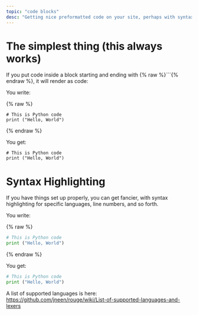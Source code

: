 ```yaml
---
topic: "code blocks"
desc: "Getting nice preformatted code on your site, perhaps with syntax highlighting and line numbers"
---
```


# The simplest thing (this always works)

If you put code inside a block starting and ending with {% raw %}```{% endraw %}, it will render as code:


You write:

{% raw %}
```
# This is Python code
print ("Hello, World")
```
{% endraw %}

You get:

```
# This is Python code
print ("Hello, World")
```

# Syntax Highlighting

If you have things set up properly, you can get fancier, with syntax highlighting for specific languages, line numbers, 
and so forth.

You write:

{% raw %}
```python
# This is Python code
print ("Hello, World")
```
{% endraw %}

You get:

```python
# This is Python code
print ("Hello, World")
```

A list of supported languages is here: <https://github.com/jneen/rouge/wiki/List-of-supported-languages-and-lexers>

